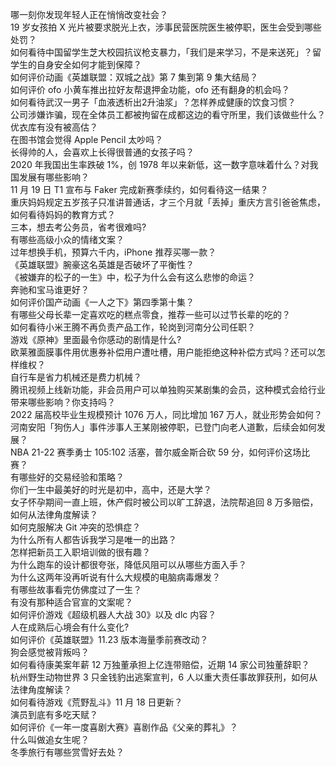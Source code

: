 哪一刻你发现年轻人正在悄悄改变社会？  
19 岁女孩拍 X 光片被要求脱光上衣，涉事民营医院医生被停职，医生会受到哪些处罚？  
如何看待中国留学生芝大校园抗议枪支暴力，「我们是来学习，不是来送死」？留学生的自身安全如何才能到保障？  
如何评价动画《英雄联盟：双城之战》第 7 集到第 9 集大结局？  
如何评价 ofo 小黄车推出拉好友帮退押金功能，ofo 还有翻身的机会吗？  
如何看待武汉一男子「血液透析出2升油浆」？怎样养成健康的饮食习惯？  
公司涉嫌诈骗，现在全体员工都被拘留在成都这边的看守所里，我们该做些什么？  
优衣库有没有被高估？  
在图书馆会觉得 Apple Pencil 太吵吗？  
长得帅的人，会喜欢上长得很普通的女孩子吗？  
2020 年我国出生率跌破 1%，创 1978 年以来新低，这一数字意味着什么？对我国发展有哪些影响？  
11 月 19 日 T1 宣布与 Faker 完成新赛季续约，如何看待这一结果？  
重庆妈妈规定五岁孩子只准讲普通话，才三个月就「丢掉」重庆方言引爸爸焦虑，如何看待妈妈的教育方式？  
三本，想去考公务员，省考很难吗?  
有哪些高级小众的情绪文案？  
过年想换手机，预算六千内，iPhone 推荐买哪一款？  
《英雄联盟》腕豪这名英雄是否破坏了平衡性？  
《被嫌弃的松子的一生》中，松子为什么会有这么悲惨的命运？  
奔驰和宝马谁更好？  
如何评价国产动画《一人之下》第四季第十集？  
有哪些父母长辈一定喜欢吃的糕点零食，推荐一些可以过节长辈的吃的？  
如何看待小米王腾不再负责产品工作，轮岗到河南分公司任职？  
游戏《原神》里面最令你感动的剧情是什么?  
欧莱雅面膜事件用优惠券补偿用户遭吐槽，用户能拒绝这种补偿方式吗？还可以怎样维权？  
自行车是省力机械还是费力机械？  
腾讯视频上线新功能，非会员用户可以单独购买某剧集的会员，这种模式会给行业带来哪些影响？你支持吗？  
2022 届高校毕业生规模预计 1076 万人，同比增加 167 万人，就业形势会如何？  
河南安阳「狗伤人」事件涉事人王某刚被停职，已登门向老人道歉，后续会如何发展？  
NBA 21-22 赛季勇士 105:102 活塞，普尔威金斯合砍 59 分，如何评价这场比赛？  
有哪些好的交易经验和策略？  
你们一生中最美好的时光是初中，高中，还是大学？  
女子怀孕期间一直上班，休产假时被公司以旷工辞退，法院帮追回 8 万多赔偿，如何从法律角度解读？  
如何克服解决 Git 冲突的恐惧症？  
为什么所有人都告诉我学习是唯一的出路？  
怎样把新员工入职培训做的很有趣？  
为什么跑车的设计都很夸张，降低风阻可以从哪些方面入手？  
为什么这两年没再听说有什么大规模的电脑病毒爆发？  
有哪些故事看完仿佛度过了一生？  
有没有那种适合官宣的文案呢？  
如何评价游戏《超级机器人大战 30》以及 dlc 内容？  
人在成熟后心境会有什么变化?  
如何评价《英雄联盟》11.23 版本海量季前赛改动？  
狗会感觉被背叛吗？  
如何看待康美案年薪 12 万独董承担上亿连带赔偿，近期 14 家公司独董辞职？  
杭州野生动物世界 3 只金钱豹出逃案宣判，6 人以重大责任事故罪获刑，如何从法律角度解读？  
如何看待游戏《荒野乱斗》11 月 18 日更新？  
演员到底有多吃天赋？  
如何评价《一年一度喜剧大赛》喜剧作品《父亲的葬礼》？  
什么叫做追女生呢？  
冬季旅行有哪些赏雪好去处？  
